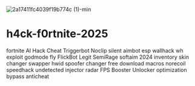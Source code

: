 ![2a17411fc4039f19b774c (1)-min](https://github.com/user-attachments/assets/f6b741e9-8b9b-492b-9dc1-bb3a238a0495)

# h4ck-f0rtnite-2025
fortnite AI Hack Cheat Triggerbot Noclip silent aimbot esp wallhack wh exploit godmode fly FlickBot Legit SemiRage softaim 2024 inventory skin changer swapper hwid spoofer changer free download macros norecoil speedhack undetected injector radar FPS Booster Unlocker optimization bypass anticheat
